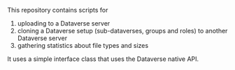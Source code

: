 This repository contains scripts for
1. uploading to a Dataverse server
2. cloning a Dataverse setup (sub-dataverses, groups and roles) to another Dataverse server
3. gathering statistics about file types and sizes

It uses a simple interface class that uses the Dataverse native API.
